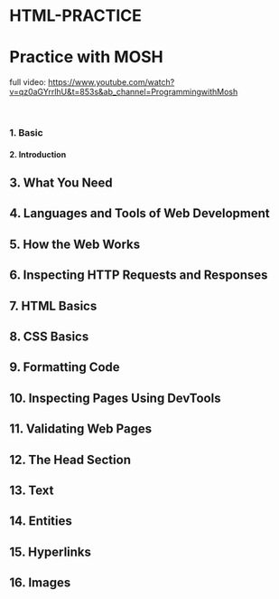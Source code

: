 # HTML-PRACTICE

# Practice with MOSH

full video: https://www.youtube.com/watch?v=qz0aGYrrlhU&t=853s&ab_channel=ProgrammingwithMosh

​

### 1. Basic

#### 2. Introduction

## 3. What You Need

## 4. Languages and Tools of Web Development

## 5. How the Web Works

## 6. Inspecting HTTP Requests and Responses

## 7. HTML Basics

## 8. CSS Basics

## 9. Formatting Code

## 10. Inspecting Pages Using DevTools

## 11. Validating Web Pages

## 12. The Head Section

## 13. Text

## 14. Entities

## 15. Hyperlinks

## 16. Images
